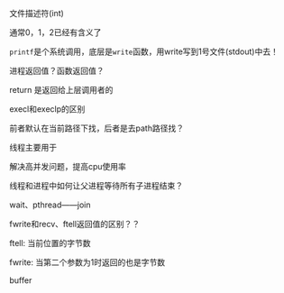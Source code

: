 文件描述符(int)

通常0，1，2已经有含义了



`printf`是个系统调用，底层是`write`函数，用write写到1号文件(stdout)中去！





进程返回值？函数返回值？

return 是返回给上层调用者的





execl和execlp的区别

前者默认在当前路径下找，后者是去path路径找？



线程主要用于

解决高并发问题，提高cpu使用率



线程和进程中如何让父进程等待所有子进程结束？

wait、pthread——join



fwrite和recv、ftell返回值的区别？？

ftell: 当前位置的字节数

fwrite: 当第二个参数为1时返回的也是字节数

buffer